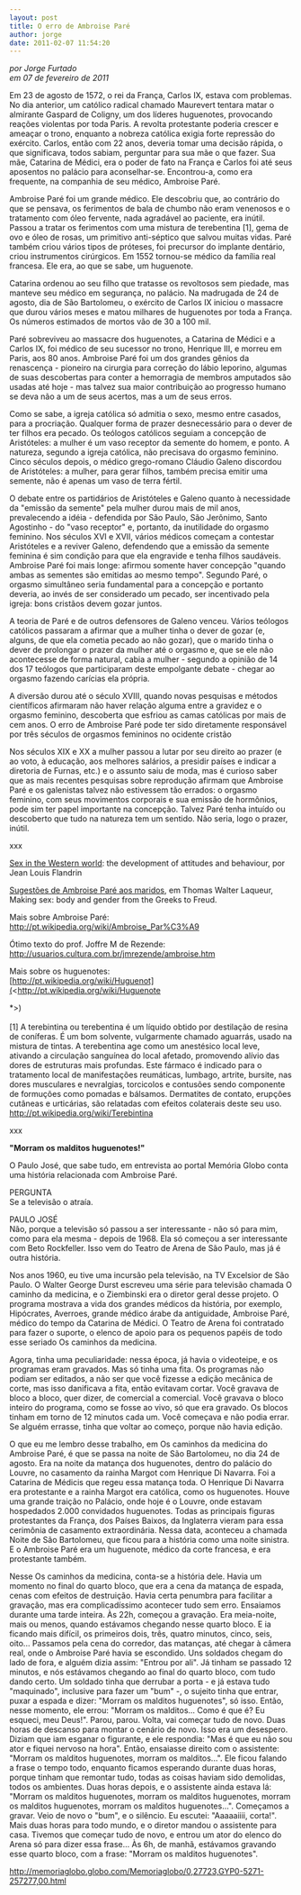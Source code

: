 ```yaml
---
layout: post
title: O erro de Ambroise Paré
author: jorge
date: 2011-02-07 11:54:20
---
```

*por Jorge Furtado*\
*em 07 de fevereiro de 2011*

Em 23 de agosto de 1572, o rei da França, Carlos IX, estava com problemas. No dia anterior, um católico radical chamado Maurevert tentara matar o almirante Gaspard de Coligny, um dos líderes huguenotes, provocando reações violentas por toda Paris. A revolta protestante poderia crescer e ameaçar o trono, enquanto a nobreza católica exigia forte repressão do exército. Carlos, então com 22 anos, deveria tomar uma decisão rápida, o que significava, todos sabiam, perguntar para sua mãe o que fazer. Sua mãe, Catarina de Médici, era o poder de fato na França e Carlos foi até seus aposentos no palácio para aconselhar-se. Encontrou-a, como era frequente, na companhia de seu médico, Ambroise Paré.

Ambroise Paré foi um grande médico. Ele descobriu que, ao contrário do que se pensava, os ferimentos de bala de chumbo não eram venenosos e o tratamento com óleo fervente, nada agradável ao paciente, era inútil. Passou a tratar os ferimentos com uma mistura de terebentina \[1], gema de ovo e óleo de rosas, um primitivo anti-séptico que salvou muitas vidas. Paré também criou vários tipos de próteses, foi precursor do implante dentário, criou instrumentos cirúrgicos. Em 1552 tornou-se médico da família real francesa. Ele era, ao que se sabe, um huguenote.

Catarina ordenou ao seu filho que tratasse os revoltosos sem piedade, mas manteve seu médico em segurança, no palácio. Na madrugada de 24 de agosto, dia de São Bartolomeu, o exército de Carlos IX iniciou o massacre que durou vários meses e matou milhares de huguenotes por toda a França. Os números estimados de mortos vão de 30 a 100 mil.

Paré sobreviveu ao massacre dos huguenotes, a Catarina de Médici e a Carlos IX, foi médico de seu sucessor no trono, Henrique III, e morreu em Paris, aos 80 anos. Ambroise Paré foi um dos grandes gênios da renascença - pioneiro na cirurgia para correção do lábio leporino, algumas de suas descobertas para conter a hemorragia de membros amputados são usadas até hoje - mas talvez sua maior contribuição ao progresso humano se deva não a um de seus acertos, mas a um de seus erros.

Como se sabe, a igreja católica só admitia o sexo, mesmo entre casados, para a procriação. Qualquer forma de prazer desnecessário para o dever de ter filhos era pecado. Os teólogos católicos seguiam a concepção de Aristóteles: a mulher é um vaso receptor da semente do homem, e ponto. A natureza, segundo a igreja católica, não precisava do orgasmo feminino. Cinco séculos depois, o médico grego-romano Cláudio Galeno discordou de Aristóteles: a mulher, para gerar filhos, também precisa emitir uma semente, não é apenas um vaso de terra fértil.

O debate entre os partidários de Aristóteles e Galeno quanto à necessidade da "emissão da semente" pela mulher durou mais de mil anos, prevalecendo a idéia - defendida por São Paulo, São Jerônimo, Santo Agostinho - do "vaso receptor" e, portanto, da inutilidade do orgasmo feminino. Nos séculos XVI e XVII, vários médicos começam a contestar Aristóteles e a reviver Galeno, defendendo que a emissão da semente feminina é sim condição para que ela engravide e tenha filhos saudáveis. Ambroise Paré foi mais longe: afirmou somente haver concepção "quando ambas as sementes são emitidas ao mesmo tempo". Segundo Paré, o orgasmo simultâneo seria fundamental para a concepção e portanto deveria, ao invés de ser considerado um pecado, ser incentivado pela igreja: bons cristãos devem gozar juntos.

A teoria de Paré e de outros defensores de Galeno venceu. Vários teólogos católicos passaram a afirmar que a mulher tinha o dever de gozar (e, alguns, de que ela cometia pecado ao não gozar), que o marido tinha o dever de prolongar o prazer da mulher até o orgasmo e, que se ele não acontecesse de forma natural, cabia a mulher - segundo a opinião de 14 dos 17 teólogos que participaram deste empolgante debate - chegar ao orgasmo fazendo carícias ela própria.

A diversão durou até o século XVIII, quando novas pesquisas e métodos científicos afirmaram não haver relação alguma entre a gravidez e o orgasmo feminino, descoberta que esfriou as camas católicas por mais de cem anos. O erro de Ambroise Paré pode ter sido diretamente responsável por três séculos de orgasmos femininos no ocidente cristão

Nos séculos XIX e XX a mulher passou a lutar por seu direito ao prazer (e ao voto, à educação, aos melhores salários, a presidir países e indicar a diretoria de Furnas, etc.) e o assunto saiu de moda, mas é curioso saber que as mais recentes pesquisas sobre reprodução afirmam que Ambroise Paré e os galenistas talvez não estivessem tão errados: o orgasmo feminino, com seus movimentos corporais e sua emissão de hormônios, pode sim ter papel importante na concepção. Talvez Paré tenha intuído ou descoberto que tudo na natureza tem um sentido. Não seria, logo o prazer, inútil.

xxx

[Sex in the Western world](http://books.google.com.br/books?id=b_wYcbvC95wC&printsec=frontcover&dq=Jean+Louis+Flandrin&source=bl&ots=D5EzKb2Ozs&sig=IW2A_i3wUubCpDMRUHNh5ESWdmk&hl=pt-BR&ei=x89PTdYhg_3wBtS_wI8P&sa=X&oi=book_result&ct=result&resnum=12&ved=0CEQQ6AEwCzgK#v=onepage&q&f=false): the development of attitudes and behaviour, por Jean Louis Flandrin

[Sugestões de Ambroise Paré aos maridos](http://books.google.com.br/books?id=XR2BcRwiG-sC&pg=PA102&lpg=PA102&dq=orgasm+%22ambroise+par%C3%A9%22&source=bl&ots=wUFApMbK95&sig=ZbyNpXlALjXCrnySiwUPgO1WiCM&hl=pt-BR&ei=SX1STfn1NpKRgQfuofCGCA&sa=X&oi=book_result&ct=result&resnum=1&ved=0CCQQ6AEwAA#v=onepage&q&f=false), em Thomas Walter Laqueur, Making sex: body and gender from the Greeks to Freud.

Mais sobre Ambroise Paré:\
<http://pt.wikipedia.org/wiki/Ambroise_Par%C3%A9>

[](http://pt.wikipedia.org/wiki/Ambroise_Par%C3%A9)Ótimo texto do prof. Joffre M de Rezende:\
<http://usuarios.cultura.com.br/jmrezende/ambroise.htm>

[](http://usuarios.cultura.com.br/jmrezende/ambroise.htm)Mais sobre os huguenotes:\
[http://pt.wikipedia.org/wiki/Huguenot](<http://pt.wikipedia.org/wiki/Huguenote

*>)\
\
\[1] A terebintina ou terebentina é um líquido obtido por destilação de resina de coníferas. É um bom solvente, vulgarmente chamado aguarrás, usado na mistura de tintas. A terebentina age como um anestésico local leve, ativando a circulação sanguínea do local afetado, promovendo alívio das dores de estruturas mais profundas. Este fármaco é indicado para o tratamento local de manifestações reumáticas, lumbago, artrite, bursite, nas dores musculares e nevralgias, torcicolos e contusões sendo componente de formuções como pomadas e bálsamos. Dermatites de contato, erupções cutâneas e urticárias, são relatadas com efeitos colaterais deste seu uso.
http://pt.wikipedia.org/wiki/Terebintina

xxx

**"Morram os malditos huguenotes!"**

O Paulo José, que sabe tudo, em entrevista ao portal Memória Globo conta uma história relacionada com Ambroise Paré.

PERGUNTA\
Se a televisão o atraía.

PAULO JOSÉ\
Não, porque a televisão só passou a ser interessante - não só para mim, como para ela mesma - depois de 1968. Ela só começou a ser interessante com Beto Rockfeller. Isso vem do Teatro de Arena de São Paulo, mas já é outra história.

Nos anos 1960, eu tive uma incursão pela televisão, na TV Excelsior de São Paulo. O Walter George Durst escreveu uma série para televisão chamada O caminho da medicina, e o Ziembinski era o diretor geral desse projeto. O programa mostrava a vida dos grandes médicos da história, por exemplo, Hipócrates, Averroes, grande médico árabe da antiguidade, Ambroise Paré, médico do tempo da Catarina de Médici. O Teatro de Arena foi contratado para fazer o suporte, o elenco de apoio para os pequenos papéis de todo esse seriado Os caminhos da medicina.

Agora, tinha uma peculiaridade: nessa época, já havia o videoteipe, e os programas eram gravados. Mas só tinha uma fita. Os programas não podiam ser editados, a não ser que você fizesse a edição mecânica de corte, mas isso danificava a fita, então evitavam cortar. Você gravava de bloco a bloco, quer dizer, de comercial a comercial. Você gravava o bloco inteiro do programa, como se fosse ao vivo, só que era gravado. Os blocos tinham em torno de 12 minutos cada um. Você começava e não podia errar. Se alguém errasse, tinha que voltar ao começo, porque não havia edição.

O que eu me lembro desse trabalho, em Os caminhos da medicina do Ambroise Paré, é que se passa na noite de São Bartolomeu, no dia 24 de agosto. Era na noite da matança dos huguenotes, dentro do palácio do Louvre, no casamento da rainha Margot com Henrique Di Navarra. Foi a Catarina de Médicis que regeu essa matança toda. O Henrique Di Navarra era protestante e a rainha Margot era católica, como os huguenotes. Houve uma grande traição no Palácio, onde hoje é o Louvre, onde estavam hospedados 2.000 convidados huguenotes. Todas as principais figuras protestantes da França, dos Países Baixos, da Inglaterra vieram para essa cerimônia de casamento extraordinária. Nessa data, aconteceu a chamada Noite de São Bartolomeu, que ficou para a história como uma noite sinistra. E o Ambroise Paré era um huguenote, médico da corte francesa, e era protestante também.

Nesse Os caminhos da medicina, conta-se a história dele. Havia um momento no final do quarto bloco, que era a cena da matança de espada, cenas com efeitos de destruição. Havia certa penumbra para facilitar a gravação, mas era complicadíssimo acontecer tudo sem erro. Ensaiamos durante uma tarde inteira. Às 22h, começou a gravação. Era meia-noite, mais ou menos, quando estávamos chegando nesse quarto bloco. E ia ficando mais difícil, os primeiros dois, três, quatro minutos, cinco, seis, oito... Passamos pela cena do corredor, das matanças, até chegar à câmera real, onde o Ambroise Paré havia se escondido. Uns soldados chegam do lado de fora, e alguém dizia assim: "Entrou por ali". Já tinham se passado 12 minutos, e nós estávamos chegando ao final do quarto bloco, com tudo dando certo. Um soldado tinha que derrubar a porta - e já estava tudo "maquinado", inclusive para fazer um "bum" -, o sujeito tinha que entrar, puxar a espada e dizer: "Morram os malditos huguenotes", só isso. Então, nesse momento, ele errou: "Morram os malditos... Como é que é? Eu esqueci, meu Deus!". Parou, parou. Volta, vai começar tudo de novo. Duas horas de descanso para montar o cenário de novo. Isso era um desespero. Diziam que iam esganar o figurante, e ele respondia: "Mas é que eu não sou ator e fiquei nervoso na hora". Então, ensaiasse direito com o assistente: "Morram os malditos huguenotes, morram os malditos...". Ele ficou falando a frase o tempo todo, enquanto ficamos esperando durante duas horas, porque tinham que remontar tudo, todas as coisas haviam sido demolidas, todos os ambientes. Duas horas depois, e o assistente ainda estava lá: "Morram os malditos huguenotes, morram os malditos huguenotes, morram os malditos huguenotes, morram os malditos huguenotes...". Começamos a gravar. Veio de novo o "bum", e o silêncio. Eu escutei: "Aaaaaiiii, corta!". Mais duas horas para todo mundo, e o diretor mandou o assistente para casa. Tivemos que começar tudo de novo, e entrou um ator do elenco do Arena só para dizer essa frase... Às 6h, de manhã, estávamos gravando esse quarto bloco, com a frase: "Morram os malditos huguenotes".

http://memoriaglobo.globo.com/Memoriaglobo/0,27723,GYP0-5271-257277,00.html